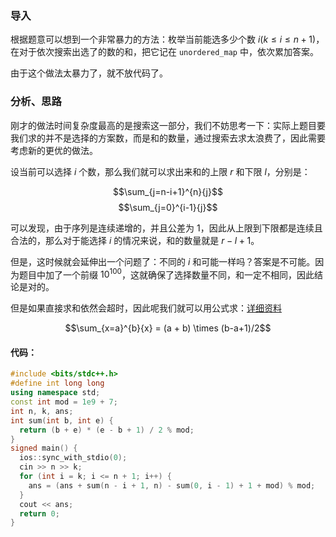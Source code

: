 ### 导入
根据题意可以想到一个非常暴力的方法：枚举当前能选多少个数 $i(k \le i \le n+1)$，在对于依次搜索出选了的数的和，把它记在 `unordered_map` 中，依次累加答案。

由于这个做法太暴力了，就不放代码了。

### 分析、思路
刚才的做法时间复杂度最高的是搜索这一部分，我们不妨思考一下：实际上题目要我们求的并不是选择的方案数，而是和的数量，通过搜索去求太浪费了，因此需要考虑新的更优的做法。

设当前可以选择 $i$ 个数，那么我们就可以求出来和的上限 $r$ 和下限 $l$，分别是：

$$\sum_{j=n-i+1}^{n}{j}$$
$$\sum_{j=0}^{i-1}{j}$$

可以发现，由于序列是连续递增的，并且公差为 $1$，因此从上限到下限都是连续且合法的，那么对于能选择 $i$ 的情况来说，和的数量就是 $r-l+1$。

但是，这时候就会延伸出一个问题了：不同的 $i$ 和可能一样吗？答案是不可能。因为题目中加了一个前缀 $10^{100}$，这就确保了选择数量不同，和一定不相同，因此结论是对的。

但是如果直接求和依然会超时，因此呢我们就可以用公式求：[详细资料](https://baike.baidu.com/item/%E6%95%B0%E5%88%97%E6%B1%82%E5%92%8C/7318680)

$$\sum_{x=a}^{b}{x} = (a + b) \times (b-a+1)/2$$

#### 代码：
```cpp
#include <bits/stdc++.h>
#define int long long
using namespace std;
const int mod = 1e9 + 7;
int n, k, ans;
int sum(int b, int e) {
  return (b + e) * (e - b + 1) / 2 % mod;
}
signed main() {
  ios::sync_with_stdio(0);
  cin >> n >> k;
  for (int i = k; i <= n + 1; i++) {
    ans = (ans + sum(n - i + 1, n) - sum(0, i - 1) + 1 + mod) % mod;
  }
  cout << ans;
  return 0;
}
```